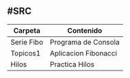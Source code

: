 #SRC      
------------------------------------
Carpeta| Contenido|
-------|----------|
Serie Fibo| Programa de Consola|
Topicos1| Aplicacion Fibonacci 
Hilos|Practica Hilos|
